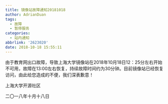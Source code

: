 ```yaml
---
title: 镜像站故障通知20181018
author: AdrianDuan
tags:
  - 故障
  - 暂停服务
categories:
  - 站内通知
abbrlink: '2623020'
date: 2018-10-18 15:55:11
---
```


由于教育网出口故障，导致上海大学镜像站在2018年10月18日12：25分左右开始不可用，故障在13:00左右恢复，持续故障时间约为30分钟。目前镜像站已经恢复访问，由此给您造成的不便，我们深表歉意！


上海大学开源社区

二〇一八年十月十八日